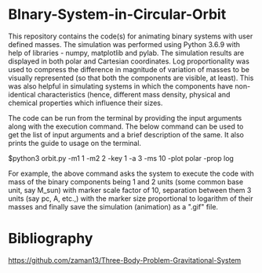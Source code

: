 # BInary-System-in-Circular-Orbit

This repository contains the code(s) for animating binary systems with user defined masses. The simulation was performed using Python 3.6.9 with help of libraries - numpy, matplotlib and pylab. The simulation results are displayed in both polar and Cartesian coordinates. Log proportionality was used to compress the difference in magnitude of variation of masses to be visually represented (so that both the components are visible, at least). This was also helpful in simulating systems in which the components have non-identical characteristics (hence, different mass density, physical and chemical properties which influence their sizes.

The code can be run from the terminal by providing the input arguments along with the execution command. The below command can be used to get the list of input arguments and a brief description of the same. It also prints the guide to usage on the terminal.

$python3 orbit.py -m1 1 -m2 2 -key 1 -a 3 -ms 10 -plot polar -prop log

For example, the above command asks the system to execute the code with mass of the binary components being 1 and 2 units (some common base unit, say M_sun) with marker scale factor of 10, separation between them 3 units (say pc, A, etc.,) with the marker size proportional to logarithm of their masses and finally save the simulation (animation) as a ".gif" file.

# Bibliography

https://github.com/zaman13/Three-Body-Problem-Gravitational-System
